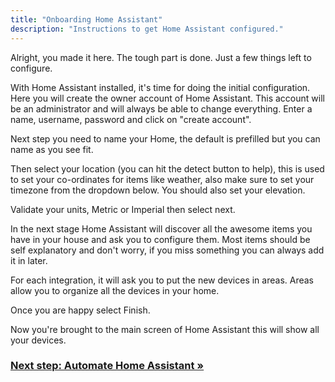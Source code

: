 ```yaml
---
title: "Onboarding Home Assistant"
description: "Instructions to get Home Assistant configured."
---
```



Alright, you made it here. The tough part is done. Just a few things left to configure.

With Home Assistant installed, it's time for doing the initial configuration. Here you will create the owner account of Home Assistant. This account will be an administrator and will always be able to change everything. Enter a name, username, password and click on "create account".

Next step you need to name your Home, the default is prefilled but you can name as you see fit.

Then select your location (you can hit the detect button to help), this is used to set your co-ordinates for items like weather, also make sure to set your timezone from the dropdown below. You should also set your elevation.

Validate your units, Metric or Imperial then select next.

In the next stage Home Assistant will discover all the awesome items you have in your house and ask you to configure them. Most items should be self explanatory and don't worry, if you miss something you can always add it in later.

For each integration, it will ask you to put the new devices in areas. Areas allow you to organize all the devices in your home.

Once you are happy select Finish.

Now you're brought to the main screen of Home Assistant this will show all your devices.

### [Next step: Automate Home Assistant &raquo;](/getting-started/automation/)
